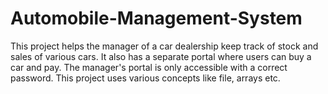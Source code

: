 # Automobile-Management-System
This project helps the manager of a car dealership keep track of stock and sales of various cars. 
It also has a separate portal where users can buy a car and pay.
The manager's portal is only accessible with a correct password. 
This project uses various concepts like file, arrays etc.
